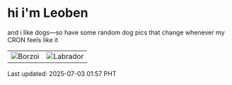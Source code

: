 # hi i'm Leoben

and i like dogs—so have some random dog pics that change whenever my CRON feels like it

|  |  |
|--------|----------|
| ![Borzoi](https://random-dog-vercel.vercel.app/api/random-borzoi?v=1751479075) | ![Labrador](https://random-dog-vercel.vercel.app/api/random-labrador?v=1751479075) |

Last updated: 2025-07-03 01:57 PHT
